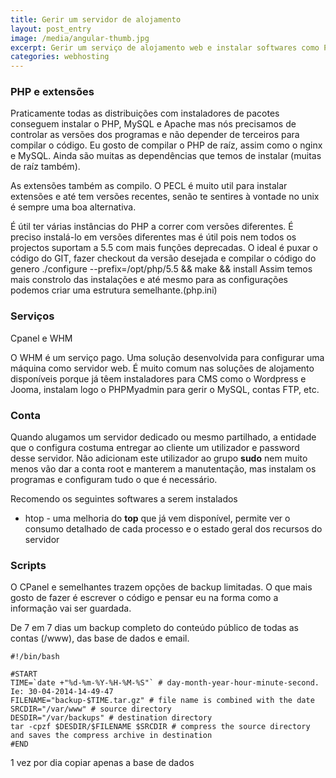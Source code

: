 ```yaml
---
title: Gerir um servidor de alojamento
layout: post_entry
image: /media/angular-thumb.jpg
excerpt: Gerir um serviço de alojamento web e instalar softwares como PHP, MySQL e extensões mais utilizadas. Dicas de segurança e manutenção
categories: webhosting
---
```


### PHP e extensões
Praticamente todas as distribuições com instaladores de pacotes conseguem instalar o PHP, MySQL e Apache mas nós precisamos de controlar as versões dos programas e não depender de terceiros para compilar o código.
Eu gosto de compilar o PHP de raíz, assim como o nginx e MySQL. Ainda são muitas as dependências que temos de instalar (muitas de raíz também).

As extensões também as compilo. O PECL é muito util para instalar extensões e até tem versões recentes, senão te sentires à vontade no unix é sempre uma boa alternativa.

É útil ter várias instâncias do PHP a correr com versões diferentes. É preciso instalá-lo em versões diferentes mas é útil pois nem todos os projectos suportam a 5.5 com mais funções deprecadas.
O ideal é puxar o código do GIT, fazer checkout da versão desejada e compilar o código do genero ./configure --prefix=/opt/php/5.5 && make && install
Assim temos mais constrolo das instalações e até mesmo para as configurações podemos criar uma estrutura semelhante.(php.ini)


### Serviços

Cpanel e WHM

O WHM é um serviço pago. Uma solução desenvolvida para configurar uma máquina como servidor web.
É muito comum nas soluções de alojamento disponíveis porque já têem instaladores para CMS como o Wordpress e Jooma, instalam logo o PHPMyadmin para gerir o MySQL, contas FTP, etc.


### Conta 

Quando alugamos um servidor dedicado ou mesmo partilhado, a entidade que o configura costuma entregar ao cliente um utilizador e password desse servidor. Não adicionam este utilizador ao grupo **sudo** nem muito menos vão dar a conta root e manterem a manutentação, mas instalam os programas e configuram tudo o que é necessário.

Recomendo os seguintes softwares a serem instalados

 * htop - uma melhoria do **top** que já vem disponível, permite ver o consumo detalhado de cada processo e o estado geral dos recursos do servidor
 


### Scripts

O CPanel e semelhantes trazem opções de backup limitadas. O que mais gosto de fazer é escrever o código e pensar eu na forma como a informação vai ser guardada.

De 7 em 7 dias um backup completo do conteúdo público de todas as contas (/www), das base de dados e email.

    #!/bin/bash

    #START
    TIME=`date +"%d-%m-%Y-%H-%M-%S"` # day-month-year-hour-minute-second. Ie: 30-04-2014-14-49-47
    FILENAME="backup-$TIME.tar.gz" # file name is combined with the date
    SRCDIR="/var/www" # source directory
    DESDIR="/var/backups" # destination directory
    tar -cpzf $DESDIR/$FILENAME $SRCDIR # compress the source directory and saves the compress archive in destination
    #END
    
  
  1 vez por dia copiar apenas a base de dados
  
  
